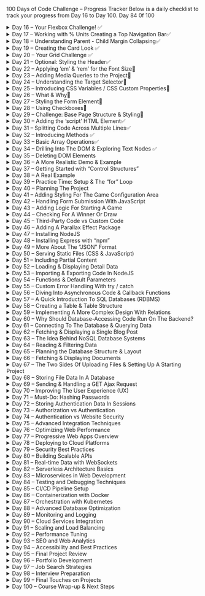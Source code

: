 100 Days of Code Challenge – Progress Tracker
Below is a daily checklist to track your progress from Day 16 to Day 100. Day 84 0f 100

<details>
<summary>Day 16 – Your Flexbox Challenge! ✅</summary>

- [x] S7L121 - Your Flexbox Challenge! Css Flex Box
- [x] S7L122 - Adding Flexbox to our Project
- [x] S7L123 - Adding a Background Image
- [x] S7L124 - Creating a Container for the Hero-Content

<details>
<summary>S7L125 - Positioning Elements ✅</summary>

- Position is used to move items in web page you can use position property for moving items

  - Fixed fixed is friend in fixed position you will always see him not matter you view
  - Static default does not stay in natural order
  - Relative move item relative to where it is postion :reletive top:300px
  - sticky keep sticked works with fixed moving but gets to a point and stop moving
  - Absolute absolute remove item from normal flow and position item where you want it exactly it is hanging in air but move where it want
  - How do absolute work with relative say if any item has relative next item will position it self with relative to it if it is remove it position itself with body
  </details>

- [x] S7L126 - Styling the Hero Content
- [x] S7L127 - Understanding Fixed & Absolute Positioning

</details>

<details>
<summary>Day 17 – Working with % Units Creating a Top Navigation Bar✅</summary>

- [x] S7L128 - Working with % Units & Creating a Top Navigation Bar
  - What is box-sizing by default it is content but it help use know height and width of content
    - What content-box contain height and width of content only if content is added the height and witdh increase it having a gift box and you add wrapping ribbon all contribute to sadiitional size of box
    - What is border-box border-box help set an absolute width of content won’t expend this point having a box with 300px you content has to fit there
- [x] S7L129 - Finishing the Header
- [x] S7L130 - Introducing the “Highlights” Section
- [x] S7L131 - Creating the HTML Code
- [x] S7L132 - Building the Flex Container
- [x] S7L133 - Flex Item display :flex on parent ignorer to style flex children’s
- [x] S7L134 - Styling Images with “object-fit” object fill and cover fill in container and remain with similar size object:fill object:cover object:fit
- [x] S7L135 - Styling Text use text-transform font-size font-family font weight text-align

</details>

<details>
<summary>Day 18 – Understanding Parent - Child Margin Collapsing✅</summary>

- [x] S7L136 - Understanding Parent - Child Margin Collapsing
  - what is margin collapsing is when h2 has a margin h3 has margin two combine they merging margins
- [x] S7L137 - Working with CSS Functions - Linear Gradients
  - css has function for creating linear gradients function enable to do certain thing automatically use background :linear -graadient(45deg,two colours 45 degrees mean blend two colour bottom to right top to left
- [x] S7L138 - The Next Step
  - Downloading images and icons
  - Font icon embedded
- [x] S7L139 - Creating a Footer Section
  - Suceesful create footer
- [x] S7L140 - Styling the Footer
  - Styling footer create a video of creating footer
- [x] S7L141 - Places Page - Overview & Preparations
  - Downloading image and setup places.html and js
- [x] S7L142 - Creating the Card Content sleepy head learn how to create cards still not understanding this update-19/03/2025 it was bait hard but final manage to understand concept so you create a card with div
  - Card
    - Card-image
    - Card-content
      - Card-tittle
      - Card -description
      - Card-link
  - Then use display:flex to align whether as a row or as column trick is having img out of card content
- [x] S7L143 - Using “position: static” sleepy head position static is default is used when you change position in another tag and you want position static behaviour so you

</details>

<details>
<summary>Day 19 – Creating the Card Look ✅</summary>

- [x] S7L144 - Creating the Card Look =refer above for notes
- [x] S7L145 - Understanding “overflow” & Your Challenge!
- [x] S7L146 - Solving the Challenge used flex end and arranging co
- [x] S7L147 - Creating all Cards see code above
- [x] S7L148 - The CSS Grid - The Theory
  - Not hard similar to css but display grid instead of flex use grid template : how you want to divide the grid I should learn display inline float use gap to space items
- [x] S7L149 - Understanding the “nth-type” Selector & “grid-template-columns”
  - Use of nth type to specificaly large specific item in grid using this syntax in type specify no of column change it count noormally
    It was very tasking but learned css heavy stuff

</details>

<details>
<summary>Day 20 – Your Grid Challenge ✅</summary>

- [x] S7L150 - Your Grid success creating my own but challenging styling it I also don’t understand this grid-column: span 2;
- [x] S7L151 - Working with Unicode UTF-8
- [x] S7L152 - Finishing Touches
- [x] S7L153 - Module Summary
- [x] S7L154 - Optional: Diving Deeper Into “position”, Flexbox & the Grid
- [x] S8L155 - Module Introduction Responsive Design
- [x] S8L156 - Project Overview
- [x] S8L157 - Please Read: Optional Lectures
- [x] S8L158 - Optional: Your Challenge - Creating the HTML Structure
- [x] S8L159 - Optional: Challenge Solution - The HTML Structure

</details>

<details>
<summary>Day 21 – Optional: Styling the Header✅</summary>

- [x] S8L160 - Optional: Styling the Header
- [x] S8L161 - Optional: Styling the “main” Section
- [x] S8L162 - What is Responsive Design?
  - Why responsivenes people and devices
- [x] S8L163 - The Problem with Pixels
- [x] S8L164 - Introducing “em” & “rem”

</details>

<details>
<summary>Day 22 – Applying ‘em’ & ‘rem’ for the Font Size🚫</summary>

- [ ] S8L165 - Applying “em” & “rem” for the Font Size
- [ ] S8L166 - Deep Dive: “em” vs “rem” vs “%”
- [ ] S8L167 - Updating the Project Units
- [ ] S8L168 - Comparing Desktop & Mobile First Design
- [ ] S8L169 - Understanding Media Queries

</details>

<details>
<summary>Day 23 – Adding Media Queries to the Project🚫</summary>

- [ ] S8L170 - Adding Media Queries to the Project
- [ ] S8L171 - Your Media Queries Challenge!
- [ ] S8L172 - Side Drawer & Hamburger Icon - The Theory
- [ ] S8L173 - Creating the Hamburger Button
- [ ] S8L174 - Creating the Side Drawer
- [ ] S8L175 - Understanding HTML Fragments

</details>

<details>
<summary>Day 24 – Understanding the Target Selector🚫</summary>

- [ ] S8L176 - Understanding the Target Selector
- [ ] S8L177 - Finishing the Side Drawer
- [ ] S8L178 - Introducing the “z-index” Property
- [ ] S8L179 - Module Summary
- [ ] S9L180 - Module Introduction
- [ ] S9L181 - Three Things to Keep in Mind
- [ ] S9L182 - Introducing the Module Project
- [ ] S9L183 - Sizing & Spacing
- [ ] S9L184 - Choosing the Right Font
- [ ] S9L185 - Understanding The Importance of Grey, Primary & Accent Colors

</details>

<details>
<summary>Day 25 – Introducing CSS Variables / CSS Custom Properties🚫</summary>

- [ ] S9L186 - Introducing CSS Variables / CSS Custom Properties
- [ ] S9L187 - CSS Variables in Action
- [ ] S9L188 - Comparing “root” vs “html” vs “\*” Selectors
- [ ] S9L189 - Understanding CSS Transformations
- [ ] S9L190 - Adding CSS Transitions
- [ ] S9L191 - Working with SVGs

</details>

<details>
<summary>Day 26 – What & Why🚫</summary>

- [ ] S10L192 - Module Introduction
- [ ] S10L193 - What & Why
- [ ] S10L194 - Important Form HTML Elements
- [ ] S10L195 - Our First Input Element
- [ ] S10L196 - Adding a Button
- [ ] S10L197 - The Form Element, Form Submission & Different Types of Requests

</details>

<details>
<summary>Day 27 – Styling the Form Element🚫</summary>

- [ ] S10L198 - Styling the Form Element
- [ ] S10L199 - Adding Labels
- [ ] S10L200 - More Detailed Forms Styling
- [ ] S10L201 - Understanding Different Input Types
- [ ] S10L202 - Understanding Email, Numbers, Password & Date Types
- [ ] S10L203 - Working with Radio Buttons

</details>

<details>
<summary>Day 28 – Using Checkboxes🚫</summary>

- [ ] S10L204 - Using Checkboxes
- [ ] S10L205 - The Textarea Element For Longer Text
- [ ] S10L206 - Adding a Dropdown
- [ ] S10L207 - Forms & Semantics (Structuring Forms)
- [ ] S10L208 - More on Form Buttons
- [ ] S10L209 - Validation Attributes
- [ ] S10L210 - More Input & Form Attributes

</details>

<details>
<summary>Day 29 – Challenge: Base Page Structure & Styling🚫</summary>

- [ ] S10L211 - Your Challenge!
- [ ] S10L212 - Challenge: Base Page Structure & Styling
- [ ] S10 Quiz 4 - Learning Check: Web Forms
- [ ] S10L213 - Challenge: First Set of Input Elements
- [ ] S10L214 - Challenge: Adding Remaining Elements
- [ ] S10L215 - Challenge: Submission & Validation
- [ ] S10L216 - Challenge: Styling

</details>

<details>
<summary>Day 30 – Adding the ‘script’ HTML Element✅</summary>

- [x] S11L221 - Adding the “script” HTML Element
  - add script using script tag add an external path to where js is located script has src
  - Add script directly in script 🏷️ tags
  - Escape characters with /
- [x] S11L222 - Working with Values & Basic JavaScript Commands
  - data structure in in js we have text string and numbers
  - Also has inbulit function what is difference between methods declaration of function inside an object and functions
- [x] S11L223 - Introducing Variables (“Data Containers”) store values in data containers with label use label to get data
- [x] S11L224 - A Closer Look At The JavaScript Syntax
  - Use semi colon and double quote or single to quote or escape characters with /
- [x] S11L225 - A Second Variable & Practice Time!
  - Use let to declare a variable declared variable and call them
- [x] S11L226 - Outsourcing JavaScript Code Into External Files
  - Use script.js to outside the html using script tag and src
- [x] S11L227 - Introducing Arrays (Managing Lists Of Data)
  - Use [,,] separate with commas store a list of items which you can get them through index give to item automatically in list
- [x] S11L228 - Introducing Objects (Grouping Related Data)
  - Use {} to declare objects with key value pair
  - Use index to get objects or use .to get objects

</details>

<details>
<summary>Day 31 – Splitting Code Across Multiple Lines✅</summary>

- [x] S11L229 - Splitting Code Across Multiple Lines
- [x] S11L230 - Accessing Object Properties
- [x] S11L231 - Performing Operations
  - Used to make math calculations
  - Comparison
  - Use console.lo() or alert()
- [x] S11L232 - Onwards To Custom Commands!
- [x] S11L233 - Introducing Functions
  - Custom commands created by developers todo various tasks
  - Javascrprirt functions alerts function are writte then called by ()
  - Use console to debug
  - Js also hass null value called undefined can be minupulate not using let in function body
- [x] S11L234 - Functions & Variables
- [x] S11L235 - Returning Values In Functions
- [x] S11L236 - Passing Data Into Functions With Parameters
- [x] S11L237 - Functions - A Summary

</details>

<details>
<summary>Day 32 – Introducing Methods ✅</summary>

- [x] S11L238 - Time To Practice: The Problem
- [x] S11L239 - Time To Practice: The Solution
- [x] S11L240 - Introducing Methods
- [x] S11L241 - Making Our Developer Life Easier (Logging with console.log())
- [x] S11L242 - Math Operations & Working With Different Kinds Of Values
- [x] S11L243 - The Modulus Operator - remandier 10%4 you get 2 which is expected result for remainder
- [x] S11L244 - Math Operations & Math Rules use bodmas
- [x] S11L245 - Performing String (Text) Operations use + string concatenation but not other math operator used
- [x] S11L246 - JavaScript Operators, Shorthand Operators & Value Types use result++ for result=result +1 if using result variables and storing it use this notation to shorhand result+5 is same as result=result
- [x] S11L247 - String Operations & String Methods how long is string length use.length to count remove starting trail space splitting string after following a certain pattern string convert to object so as to acess certain object method that's why we are able to use . Notation in string

</details>

<details>
<summary>Day 33 – Basic Array Operations✅</summary>

- [x] S11L248 - Basic Array Operations using length in counting items
- [📚] S11L249 - Splitting JavaScript Code Across Multiple Files
- [x] S11L250 - Module Summary
- [x] S11 Quiz 5 - Learning Check: JavaScript Basics
- [x] S12L251 - Module Introduction
- [x] S12L252 - Our Starting Setup set up project html and css
- [x] S12L253 - The Global “window” & “document” Objects
- use window and check it out in browser start from here built variables and functions glonal object is used to acess information related to functionality to active browser tab we can window object has function even function such alert function window has a object called document it hold information about current active loaded website use it to acess onclick events manipulation of html elements
- [x] S12L254 - What Is “The DOM”? Dom is document object model from html to server html is translated to json when pushed to server when its translate to this Javascript can be able to interact with html
- [x] S12L255 - Exploring The DOM we use document to get all html elements and events use console.dir to show json representation of html
- [x] S12L256 - Drilling Into The DOM To Select & Change HTML Elements

</details>

<details>
<summary>Day 34 – Drilling Into The DOM & Exploring Text Nodes ✅</summary>

- [x] S12L259 - Drilling Into The DOM & Exploring Text Nodes
- [x] S12L257 - Loading Our Script Correctly
- [x] S12L258 - The DOM Tree & DOM Traversal
- [x] S12L260 - DOM Drilling Limitations
- [x] S12L261 - Searching The DOM For Elements
- [x] S12L262 - Querying Elements
- [x] S12L263 - Common Query Methods
- [x] S12L264 - Time to Practice: The Problem
- [x] S12L265 - Time to Practice: The Solution
- [x] S12L266 - Next Steps
- [x] S12L267 - Inserting New HTML Elements via JavaScript

</details>

<details>
<summary>Day 35 – Deleting DOM Elements</summary>

- [x] S12L268 - Deleting DOM Elements
- [x] S12L269 - Moving Existing Elements Around
- [x] S12L270 - Working with "innerHTML"
- [x] S12 Quiz 6 - Learning Check: JavaScript & The DOM
- [x] S12L271 - Introducing Events
- [x] S12L272 - Adding a First "click" Event Listener
- [x] S12L273 - Listening To User Input Events
- [x] S12L274 - The "event" Object
- [x] S12 Quiz 7 - Learning Check: JavaScript & DOM Events

</details>

<details>
<summary>Day 36 – A More Realistic Demo & Example</summary>

- [ ] S12L275 - A More Realistic Demo & Example
- [ ] S12L276 - Introducing “Constant Variables” (“Constants”)
- [ ] S12L277 - Changing Element Styles With JavaScript
- [ ] S12L278 - Managing CSS Classes With JavaScript
- [ ] S12L279 - Module Summary

</details>

<details>
<summary>Day 37 – Getting Started with “Control Structures”</summary>

- [ ] S13L282 - Module Introduction
- [ ] S13L283 - Getting Started with “Control Structures”
- [ ] S13L284 - Introducing Boolean Values (“Booleans”) & Comparison Operators
- [ ] S13L285 - Booleans & Comparison Operators In Action
- [ ] S13L286 - Using Booleans In “if” Statements (Conditional Code Execution)

</details>

<details>
<summary>Day 38 – A Real Example</summary>

- [ ] S13L287 - A Real Example
- [ ] S13L288 - Alternatives with “else” and “else if”
- [ ] S13L289 - More on Boolean Values
- [ ] S13L290 - “Truthy” & “Falsy” Values
- [ ] S13 Quiz 8 - Learning Check: “if” Statements
- [ ] S13L291 - Introducing Loops (Repeated Code Execution)
- [ ] S13L292 - The Regular “for” Loop
- [ ] S13L293 - The “for-of” Loop (for Arrays)
- [ ] S13L294 - Using the Regular “for” Loop with Arrays
- [ ] S13L295 - The “for-in” Loop (for Objects)
- [ ] S13L296 - The “while” Loop

</details>

<details>
<summary>Day 39 – Practice Time: Setup & The “for” Loop</summary>

- [ ] S13L297 - Practice Time: Setup & The “for” Loop
- [ ] S13L298 - Practice Time: The “for-of” Loop
- [ ] S13L299 - Practice Time: The “for-in” Loop
- [ ] S13L300 - Practice Time: The “while” Loop
- [ ] S13L301 - Module Summary
- [ ] S13 Quiz 9 - Learning Checks: Loops

</details>

<details>
<summary>Day 40 – Planning The Project</summary>

- [ ] S14L302 - Module Introduction
- [ ] S14L303 - Planning The Project
- [ ] S14L304 - Creating The HTML Structure
- [ ] S14L305 - Adding Base Page Styles

</details>

<details>
<summary>Day 41 – Adding Styling For The Game Configuration Area</summary>

- [ ] S14L306 - Adding Styling For The Game Configuration Area
- [ ] S14L307 - Styling The Game Board
- [ ] S14L308 - Adding JavaScript, Script Files & First Event Listeners
- [ ] S14L309 - Showing & Hiding The Configuration Modal (Overlay)

</details>

<details>
<summary>Day 42 – Handling Form Submission With JavaScript</summary>

- [ ] S14L310 - Handling Form Submission With JavaScript
- [ ] S14L311 - Validating User Input With JavaScript
- [ ] S14L312 - Storing & Managing Submitted Data

</details>

<details>
<summary>Day 43 – Adding Logic For Starting A Game</summary>

- [ ] S14L313 - Adding Logic For Starting A Game
- [ ] S14L314 - Managing Game Rounds (Turns) & Field Selection
- [ ] S14L315 - Tracking Selected Fields On The Game Board

</details>

<details>
<summary>Day 44 – Checking For A Winner Or Draw</summary>

- [ ] S14L316 - Checking For A Winner Or Draw
- [ ] S14L317 - Ending The Game & Adding Restart Logic
- [ ] S14L318 - Module Summary

</details>

<details>
<summary>Day 45 – Third-Party Code vs Custom Code</summary>

- [ ] S15L319 - Module Introduction
- [ ] S15L320 - What & Why?
- [ ] S15L321 - Third-Party Code vs Custom Code (“Your Own Code”)
- [ ] S15L322 - First Example: Adding Bootstrap For Some Default Styling
- [ ] S15L323 - Adding & Using the Bootstrap CSS Package
- [ ] S15L324 - Adding a JavaScript Package
- [ ] S15L325 - Adding an Image Carousel / Gallery with a Third-Party Package
- [ ] S15L326 - Combining Third-Party Packages With Custom Code
- [ ] S15L327 - More Bootstrap Examples
- [ ] S15L328 - Exercise Solution & First Summary
- [ ] S15L329 - Another Example: Preparing a Parallax Page

</details>

<details>
<summary>Day 46 – Adding A Parallax Effect Package</summary>

- [ ] S15L330 - Adding A Parallax Effect Package
- [ ] S15L331 - Viewing Third-Party Source Code & Module Summary

</details>

<details>
<summary>Day 47 – Installing NodeJS</summary>

- [ ] S17L337 - Module Introduction
- [ ] S17L338 - Installing NodeJS
- [ ] S17L339 - Executing NodeJS Code
- [ ] S17L340 - Creating a Custom NodeJS Server
- [ ] S17L341 - Handling Requests & Creating Custom Responses
- [ ] S17L342 - Doing More Server-side Work
- [ ] S17 Quiz 11 - Learning Check: NodeJS Basics
- [ ] S17L343 - Summary

</details>

<details>
<summary>Day 48 – Installing Express with “npm”</summary>

- [ ] S18L344 - Module Introduction
- [ ] S18L345 - Installing Express with “npm”
- [ ] S18L346 - Creating a Server with Express & Handling Requests + Responses
- [ ] S18L347 - Parsing User Data With Express
- [ ] S18L348 - Storing Data in (Server-side) Files

</details>

<details>
<summary>Day 49 – More About The “JSON” Format</summary>

- [ ] S18L349 - More About The “JSON” Format
- [ ] S18L350 - Reading File Data & Returning Dynamic Responses (Dynamic HTML Code)
- [ ] S18L351 - Enhancing the Developer Workflow with “nodemon”
- [ ] S18 Quiz 12 - Learning Check: ExpressJS Basics

</details>

<details>
<summary>Day 50 – Serving Static Files (CSS & JavaScript)</summary>

- [ ] S19L357 - Serving Static Files (CSS & JavaScript)
- [ ] S19L358 - Parsing Form Data & Redirecting Requests
- [ ] S19L359 - Adding the EJS Template Engine
- [ ] S19L360 - Rendering Dynamic Content With Templates
- [ ] S19L361 - Outputting Repeated Content With EJS & Loops
- [ ] S19L362 - Rendering Conditional Content

</details>

<details>
<summary>Day 51 – Including Partial Content</summary>

- [ ] S19L363 - Including Partial Content
- [ ] S19L364 - EJS & IDE Support
- [ ] S19L365 - Module Summary
- [ ] S19 Quiz 13 - Learning Check: Static & Dynamic Content

</details>

<details>
<summary>Day 52 – Loading & Displaying Detail Data</summary>

- [ ] S20L369 - Loading & Displaying Detail Data
- [ ] S20L370 - Showing a 404 Page For “Not Found” Cases
- [ ] S20L371 - More 404 Page Usage (Non-Existent Routes)
- [ ] S20L372 - Handling Server-Side Errors (500 Status Code)
- [ ] S20L373 - Working With Status Codes
- [ ] S20L374 - Code Refactoring & Adding More Functions

</details>

<details>
<summary>Day 53 – Importing & Exporting Code In NodeJS</summary>

- [ ] S20L375 - Importing & Exporting Code In NodeJS
- [ ] S20L376 - Using The Express Router To Split The Route Configuration
- [ ] S20L377 - Introducing Query Parameters (& Hidden Form Fields)
- [ ] S20L378 - Query Parameters vs Route Parameters
- [ ] S20L379 - Module Summary
- [ ] S20 Quiz 14 - Learning Check: Advanced Express Features

</details>

<details>
<summary>Day 54 – Functions & Default Parameters</summary>

- [ ] S21L380 - Module Introduction
- [ ] S21L381 - Functions & Default Parameters
- [ ] S21L382 - Rest Parameters & The Spread Operator
- [ ] S21L383 - Functions Are Objects!
- [ ] S21L384 - Working with Template Literals
- [ ] S21L385 - Primitive vs Reference Values

</details>

<details>
<summary>Day 55 – Custom Error Handling With try / catch</summary>

- [ ] S21L386 - Custom Error Handling With try / catch
- [ ] S21L387 - Error Data & Throwing Custom Errors
- [ ] S21L388 - Variable Scoping & Shadowing
- [ ] S21 Quiz 15 - Learning Check: More Advanced JavaScript Concepts
- [ ] S21L389 - Introducing Classes As Object Blueprints
- [ ] S21L390 - Classes & Methods (and “this”)
- [ ] S21L391 - Destructuring Objects & Arrays
- [ ] S21 Quiz 16 - Learning Check: More on Objects

</details>

<details>
<summary>Day 56 – Diving Into Asynchronous Code & Callback Functions</summary>

- [ ] S21L392 - Diving Into Asynchronous Code & Callback Functions
- [ ] S21L393 - Introducing Promises
- [ ] S21L394 - Asynchronous Code & Error Handling
- [ ] S21L395 - Improving Code With async / await
- [ ] S21 Quiz 17 - Learning Check: Asynchronous Code
- [ ] S21L396 - Module Summary

</details>

<details>
<summary>Day 57 – A Quick Introduction To SQL Databases (RDBMS)</summary>

- [ ] S22L399 - A Quick Introduction To SQL Databases (RDBMS)
- [ ] S22L400 - A Quick Introduction To NoSQL Databases
- [ ] S22L401 - SQL vs NoSQL Databases
- [ ] S22 Quiz 18 - Learning Check: Databases Introduction

</details>

<details>
<summary>Day 58 – Creating a Table & Table Structure</summary>

- [ ] S23L408 - Creating a Table & Table Structure
- [ ] S23L409 - Inserting Data Into A Table
- [ ] S23L410 - Reading Data From A Table (incl. Filtering)
- [ ] S23L411 - Updating & Deleting Data
- [ ] S23L412 - Designing A More Complex Database
- [ ] S23L413 - Adding A New Table

</details>

<details>
<summary>Day 59 – Implementing A More Complex Design With Relations</summary>

- [ ] S23L414 - Implementing A More Complex Design With Relations
- [ ] S23L415 - Inserting Related Data
- [ ] S23L416 - Practice: Inserting Related Data
- [ ] S23L417 - Querying & Joining Related Data
- [ ] S23L418 - Practice: Joining Data
- [ ] S23L419 - Module Summary & More On Relationships
- [ ] S23 Quiz 19 - Learning Check: SQL Introduction

</details>

<details>
<summary>Day 60 – Why Should Database-Accessing Code Run On The Backend?</summary>

- [ ] S24L420 - Module Introduction
- [ ] S24L421 - Why Should Database-Accessing Code Run On The Backend?
- [ ] S24L422 - What We’ll Build In This Section
- [ ] S24L423 - Planning Our Database Structure
- [ ] S24L424 - Database Initialization
- [ ] S24L425 - Project Setup
- [ ] S24L426 - Creating Our First Routes

</details>

<details>
<summary>Day 61 – Connecting To The Database & Querying Data</summary>

- [ ] S24L427 - Connecting To The Database & Querying Data
- [ ] S24L428 - Inserting Data With Placeholders (Injecting Dynamic Data)
- [ ] S24L429 - Fetching & Displaying a List Of Blog Posts

</details>

<details>
<summary>Day 62 – Fetching & Displaying a Single Blog Post</summary>

- [ ] S24L430 - Fetching & Displaying a Single Blog Post
- [ ] S24L431 - Formatting & Transforming Fetched Data
- [ ] S24L432 - Preparing The “Update Post” Page
- [ ] S24L433 - Updating Posts
- [ ] S24L434 - Deleting Posts
- [ ] S24L435 - Module Summary

</details>

<details>
<summary>Day 63 – The Idea Behind NoSQL Database Systems</summary>

- [ ] S25L436 - Module Introduction
- [ ] S25L437 - The Idea Behind NoSQL Database Systems
- [ ] S25L438 - Introducing MongoDB
- [ ] S25L439 - General Setup Instructions & Installing MongoDB on macOS
- [ ] S25L440 - Installing MongoDB on Windows
- [ ] S25L441 - Installing the MongoDB Shell
- [ ] S25L442 - Inserting Data with MongoDB

</details>

<details>
<summary>Day 64 – Reading & Filtering Data</summary>

- [ ] S25L443 - Reading & Filtering Data
- [ ] S25L444 - Updating Documents In A MongoDB Database
- [ ] S25L445 - Deleting Documents With MongoDB
- [ ] S25L446 - Planning a Complete Database Design / Layout
- [ ] S25L447 - Implementing the Planned Design & Layout
- [ ] S25L448 - Practice Time & More Filtering Operators

</details>

<details>
<summary>Day 65 – Planning the Database Structure & Layout</summary>

- [ ] S26L449 - Module Introduction
- [ ] S26L450 - Planning the Database Structure & Layout
- [ ] S26L451 - Project & Database Initialization
- [ ] S26L452 - Connecting to MongoDB (from inside NodeJS)
- [ ] S26L453 - Fetching & Displaying A List Of Authors
- [ ] S26L454 - Inserting Documents (New Posts)

</details>

<details>
<summary>Day 66 – Fetching & Displaying Documents</summary>

- [ ] S26L455 - Fetching & Displaying Documents
- [ ] S26L456 - Fetching a Single Document
- [ ] S26L457 - Transforming & Preparing Data
- [ ] S26L458 - Updating Documents
- [ ] S26L459 - Deleting Documents

</details>

<details>
<summary>Day 67 – The Two Sides Of Uploading Files & Setting Up A Starting Project</summary>

- [ ] S26L460 - ExpressJS & Handling Asynchronous Code Errors

</details>

<details>
<summary>Day 68 – Storing File Data In A Database</summary>

- [ ] S27L467 - Storing File Data In A Database (And What NOT To Store)
- [ ] S27L468 - Serving Uploaded Files To Website Visitors
- [ ] S27L469 - Adding An Image Preview Feature
- [ ] S27L470 - Module Summary
- [ ] S27 Quiz 20 - Learning Check: File Uploads

</details>

<details>
<summary>Day 69 – Sending & Handling a GET Ajax Request</summary>

- [ ] S28L471 - Module Introduction
- [ ] S28L472 - What Is Ajax? And Why Would We Need It?
- [ ] S28L473 - What is “Ajax”?
- [ ] S28L474 - The Starting Project & A Problem
- [ ] S28L475 - Sending & Handling a GET Ajax Request
- [ ] S28L476 - Updating The DOM Based On The Response
- [ ] S28L477 - Preparing The POST Request Data
- [ ] S28L478 - Sending & Handling a POST Ajax Request

</details>

<details>
<summary>Day 70 – Improving The User Experience (UX)</summary>

- [ ] S28L479 - Improving The User Experience (UX)
- [ ] S28L480 - Handling Errors (Server-side & Technical)
- [ ] S28L481 - We Now Have More HTTP Methods!
- [ ] S28L482 - Module Summary
- [ ] S28 Quiz 21 - Learning Check: Ajax / JS-driven HTTP Requests

</details>

<details>
<summary>Day 71 – Must-Do: Hashing Passwords</summary>

- [ ] S29L487 - Must-Do: Hashing Passwords
- [ ] S29L488 - Adding User Login Functionality
- [ ] S29L489 - Validating Signup Information
- [ ] S29L490 - Introducing Sessions & Cookies - The Stars Of Authentication
- [ ] S29L491 - Adding Sessions Support To Our Website

</details>

<details>
<summary>Day 72 – Storing Authentication Data In Sessions</summary>

- [ ] S29L492 - Storing Authentication Data In Sessions
- [ ] S29L493 - Using Sessions & Cookies For Controlling Access
- [ ] S29L494 - Adding The Logout Functionality
- [ ] S29L495 - A Closer Look At Cookies
- [ ] S29L496 - Diving Deeper Into Sessions (Beyond Authentication)

</details>

<details>
<summary>Day 73 – Authorization vs Authentication</summary>

- [ ] S29L497 - Authorization vs Authentication
- [ ] S29L498 - Practicing Sessions & Working With Sessions
- [ ] S29L499 - Writing Custom Middlewares & Using “res.locals”
- [ ] S29L500 - Module Summary
- [ ] S29 Quiz 22 - Learning Check: Authentication

</details>

<details>
<summary>Day 74 – Authentication vs Website Security</summary>

- [ ] S30L501 - Module Introduction
- [ ] S30L502 - Authentication vs Website Security
- [ ] S30L503 - Understanding CSRF Attacks
- [ ] S30L504 - Partial CSRF Protection With “Same-Site” Cookies
- [ ] S30L505 - Implementing A Better CSRF Protection

</details>

<details>
<summary>Day 75 – Advanced Integration Techniques</summary>

- [ ] Introduction to Advanced Integration
- [ ] Core Concepts of Integration
- [ ] Practical Applications
- [ ] Summary & Quiz

</details>

<details>
<summary>Day 76 – Optimizing Web Performance</summary>

- [ ] Overview of Web Performance Optimization
- [ ] Key Metrics and Bottlenecks
- [ ] Tools & Techniques for Optimization
- [ ] Hands-on Optimization Exercise

</details>

<details>
<summary>Day 77 – Progressive Web Apps Overview</summary>

- [ ] Introduction to Progressive Web Apps
- [ ] Key Features & Benefits
- [ ] Building a Basic PWA
- [ ] Testing & Deployment Strategies

</details>

<details>
<summary>Day 78 – Deploying to Cloud Platforms</summary>

- [ ] Overview of Cloud Deployment Options
- [ ] Setting Up Your Deployment Environment
- [ ] Deploying a Sample Application
- [ ] Post-Deployment Monitoring

</details>

<details>
<summary>Day 79 – Security Best Practices</summary>

- [ ] Overview of Web Security Essentials
- [ ] Common Vulnerabilities & Defenses
- [ ] Implementing HTTPS & Secure Headers
- [ ] Security Testing & Tools

</details>

<details>
<summary>Day 80 – Building Scalable APIs</summary>

- [ ] Introduction to API Design
- [ ] RESTful & GraphQL APIs
- [ ] Scalability Considerations
- [ ] Hands-on API Development

</details>

<details>
<summary>Day 81 – Real-time Data with WebSockets</summary>

- [ ] Overview of WebSockets
- [ ] Setting Up a WebSocket Server
- [ ] Real-time Communication in the Browser
- [ ] Use Cases & Best Practices

</details>

<details>
<summary>Day 82 – Serverless Architecture Basics</summary>

- [ ] Introduction to Serverless Computing
- [ ] Key Providers & Tools
- [ ] Building a Serverless Function
- [ ] Benefits and Limitations

</details>

<details>
<summary>Day 83 – Microservices in Web Development</summary>

- [ ] Understanding Microservices Architecture
- [ ] Splitting an Application into Services
- [ ] Communication Between Services
- [ ] Challenges & Best Practices

</details>

<details>
<summary>Day 84 – Testing and Debugging Techniques</summary>

- [ ] Overview of Testing Strategies
- [ ] Unit, Integration, and E2E Testing
- [ ] Debugging Tools and Methods
- [ ] Continuous Testing in Deployment

</details>

<details>
<summary>Day 85 – CI/CD Pipeline Setup</summary>

- [ ] Introduction to CI/CD
- [ ] Setting Up a Pipeline (e.g., with GitHub Actions)
- [ ] Automating Tests & Deployments
- [ ] Monitoring and Maintenance

</details>

<details>
<summary>Day 86 – Containerization with Docker</summary>

- [ ] Basics of Docker and Containerization
- [ ] Creating a Dockerfile for a Web App
- [ ] Running and Managing Containers
- [ ] Docker Compose for Multi-Container Apps

</details>

<details>
<summary>Day 87 – Orchestration with Kubernetes</summary>

- [ ] Introduction to Kubernetes
- [ ] Deploying Containers on Kubernetes
- [ ] Managing Clusters and Scaling
- [ ] Advanced Orchestration Concepts

</details>

<details>
<summary>Day 88 – Advanced Database Optimization</summary>

- [ ] Database Indexing and Query Optimization
- [ ] Caching Strategies
- [ ] Performance Monitoring
- [ ] Real-world Optimization Examples

</details>

<details>
<summary>Day 89 – Monitoring and Logging</summary>

- [ ] Setting Up Application Logging
- [ ] Monitoring Tools and Dashboards
- [ ] Alerting and Incident Response
- [ ] Best Practices for Observability

</details>

<details>
<summary>Day 90 – Cloud Services Integration</summary>

- [ ] Integrating Third-Party Cloud Services
- [ ] APIs for Cloud Storage and Messaging
- [ ] Security and Authentication in the Cloud
- [ ] Hands-on Integration Example

</details>

<details>
<summary>Day 91 – Scaling and Load Balancing</summary>

- [ ] Overview of Scaling Strategies
- [ ] Load Balancing Techniques
- [ ] Auto-scaling and Resource Management
- [ ] Case Studies and Best Practices

</details>

<details>
<summary>Day 92 – Performance Tuning</summary>

- [ ] Profiling and Benchmarking Your App
- [ ] Optimizing Code and Database Calls
- [ ] Frontend Performance Improvements
- [ ] Continuous Performance Monitoring

</details>

<details>
<summary>Day 93 – SEO and Web Analytics</summary>

- [ ] Fundamentals of SEO
- [ ] Implementing SEO Best Practices
- [ ] Setting Up Web Analytics Tools
- [ ] Analyzing and Acting on Data

</details>

<details>
<summary>Day 94 – Accessibility and Best Practices</summary>

- [ ] Introduction to Web Accessibility
- [ ] Guidelines and Standards (WCAG)
- [ ] Tools for Testing Accessibility
- [ ] Implementing Accessible Design

</details>

<details>
<summary>Day 95 – Final Project Review</summary>

- [ ] Reviewing All Project Components
- [ ] Peer Reviews and Feedback
- [ ] Refining Code and Design
- [ ] Preparing for Final Submission

</details>

<details>
<summary>Day 96 – Portfolio Development</summary>

- [ ] Creating a Professional Portfolio Website
- [ ] Showcasing Projects and Skills
- [ ] Best Practices in Portfolio Design
- [ ] Updating and Maintaining Your Portfolio

</details>

<details>
<summary>Day 97 – Job Search Strategies</summary>

- [ ] Resume and Cover Letter Tips
- [ ] Networking in the Tech Community
- [ ] Interview Preparation
- [ ] Leveraging Online Job Portals

</details>

<details>
<summary>Day 98 – Interview Preparation</summary>

- [ ] Common Web Development Interview Questions
- [ ] Coding Challenges and Whiteboard Practice
- [ ] Behavioral Interview Tips
- [ ] Mock Interviews and Feedback

</details>

<details>
<summary>Day 99 – Final Touches on Projects</summary>

- [ ] Reviewing All Project Deliverables
- [ ] Polishing User Experience and Design
- [ ] Final Testing and Debugging
- [ ] Preparing for Course Wrap-up

</details>

<details>
<summary>Day 100 – Course Wrap-up & Next Steps</summary>

- [ ] Final Review of Key Concepts
- [ ] Final Project Touches
- [ ] Next Steps in Your Web Development Journey
- [ ] Course Feedback & Reflection

</details>
